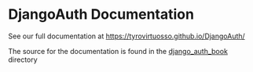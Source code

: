 # DjangoAuth Documentation

See our full documentation at https://tyrovirtuosso.github.io/DjangoAuth/

The source for the documentation is found in the [django_auth_book](./django_auth_book) directory
